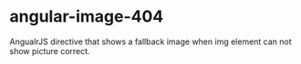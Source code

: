 # angular-image-404
AngualrJS directive that shows a fallback image when img element can not show picture correct.

